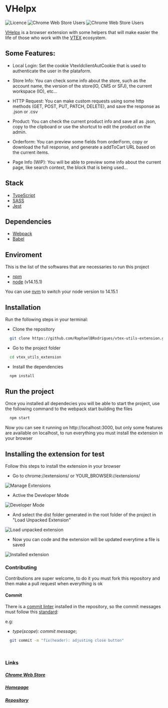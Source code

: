 
# VHelpx

![Licence](https://img.shields.io/badge/license-GNU-blue)
![Chrome Web Store Users](https://img.shields.io/chrome-web-store/users/pbeccppphodgankmbikfdlodceghmmgo.svg)
![Chrome Web Store Users](https://img.shields.io/chrome-web-store/stars/pbeccppphodgankmbikfdlodceghmmgo.svg)

[VHelpx](http://vtex.raphaelbr.dev/) is a browser extension with some helpers that will make easier the life of those who work with the [VTEX](https://vtex.com/) ecosystem.

## Some Features:
* Local Login: Set the cookie VtexIdclientAutCookie that is used to authenticate the user in the plataform.

* Store Info: You can check some info about the store, such as the account name, the version of the store(IO, CMS or SFJ), the current workspace (IO), etc...

* HTTP Request: You can make custom requests using some http methods (GET, POST, PUT, PATCH, DELETE), and save the response as .json or .csv

* Product: You can check the current product info and save all as .json, copy to the clipboard or use the shortcut to edit the product on the admin.

* Orderform: You can preview some fields from orderForm, copy or download the full response, and generate a addToCart URL based on the current items.

* Page Info (WIP): You will be able to preview some info about the current page, like search context, the block that is being used...

## Stack
* [TypeScript](https://www.typescriptlang.org/)
* [SASS](https://sass-lang.com/)
* [Jest](https://jestjs.io/pt-BR/)

## Dependencies
* [Webpack](https://webpack.js.org/)
* [Babel](https://babeljs.io/)

## Enviroment
This is the list of the softwares that are necessaries to run this project
* [npm](https://www.npmjs.com/)
* [node](https://nodejs.org/en/) (v14.15.1)

You can use [nvm](https://github.com/nvm-sh/nvm) to switch your node version to 14.15.1 
 
## Installation
Run the following steps in your terminal:

* Clone the repository
```sh
  git clone https://github.com/RaphaelBRodrigues/vtex-utils-extension.git
```

* Go to the project folder
```sh
  cd vtex_utils_extension
```

* Install the dependencies
```sh
  npm install
```

## Run the project
Once you installed all dependecies you will be able to start the project, use the following command to the webpack start building the files

```sh
  npm start
```

Now you can see it running on http://localhost:3000, but only some features are available on localhost, to run everything you must install the extension in your browser

## Installing the extension for test
Follow this steps to install the extension in your browser

* Go to chrome://extensions/ or YOUR_BROWSER://extensions/


![Manage Extensions](https://raw.githubusercontent.com/RaphaelBRodrigues/vtex_utils_extension/master/docs/images/manage_extensions.png)

* Active the Developer Mode


![Developer Mode](https://raw.githubusercontent.com/RaphaelBRodrigues/vtex_utils_extension/master/docs/images/developer_mode.png)

* And select the dist folder generated in the root folder of the project in "Load Unpacked Extension" 


![Load unpacked extension](https://raw.githubusercontent.com/RaphaelBRodrigues/vtex_utils_extension/master/docs/images/load_unpacked.png)

* Now you can code and the extension will be updated everytime a file is saved


![Installed extension](https://raw.githubusercontent.com/RaphaelBRodrigues/vtex_utils_extension/master/docs/images/installed_extension.png)

### Contributing
Contributions are super welcome, to do it you must fork this repository and then make a pull request when everything is ok

#### Commit

 There is a [commit linter](https://typicode.github.io/husky/#/) installed in the repository, so the commit messages must follow this [standard](https://github.com/conventional-changelog/commitlint/#what-is-commitlint):

 e.g:

* *type*(*scope*): *commit message*;

```sh
  git commit -m "fix(header): adjusting close button"
```

<br>

### Links

##### [Chrome Web Store](https://chrome.google.com/webstore/detail/vhelpx-vtex-utils/pbeccppphodgankmbikfdlodceghmmgo)

##### [Homepage](https://raphaelbrodrigues.github.io/vtex-utils-extension/)

##### [Repository](https://github.com/RaphaelBRodrigues/vtex-utils-extension)

